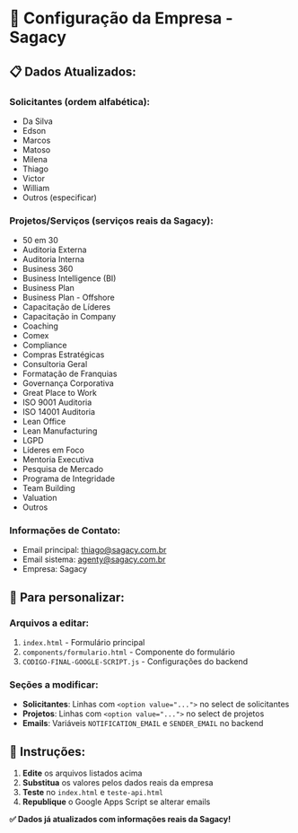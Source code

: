 # 🏢 Configuração da Empresa - Sagacy

## 📋 **Dados Atualizados:**

### **Solicitantes (ordem alfabética):**
- Da Silva
- Edson
- Marcos
- Matoso
- Milena
- Thiago
- Victor
- William
- Outros (especificar)

### **Projetos/Serviços (serviços reais da Sagacy):**
- 50 em 30
- Auditoria Externa
- Auditoria Interna
- Business 360
- Business Intelligence (BI)
- Business Plan
- Business Plan - Offshore
- Capacitação de Líderes
- Capacitação in Company
- Coaching
- Comex
- Compliance
- Compras Estratégicas
- Consultoria Geral
- Formatação de Franquias
- Governança Corporativa
- Great Place to Work
- ISO 9001 Auditoria
- ISO 14001 Auditoria
- Lean Office
- Lean Manufacturing
- LGPD
- Líderes em Foco
- Mentoria Executiva
- Pesquisa de Mercado
- Programa de Integridade
- Team Building
- Valuation
- Outros

### **Informações de Contato:**
- Email principal: thiago@sagacy.com.br
- Email sistema: agenty@sagacy.com.br
- Empresa: Sagacy

## 🔧 **Para personalizar:**

### **Arquivos a editar:**
1. `index.html` - Formulário principal
2. `components/formulario.html` - Componente do formulário
3. `CODIGO-FINAL-GOOGLE-SCRIPT.js` - Configurações do backend

### **Seções a modificar:**
- **Solicitantes**: Linhas com `<option value="...">` no select de solicitantes
- **Projetos**: Linhas com `<option value="...">` no select de projetos
- **Emails**: Variáveis `NOTIFICATION_EMAIL` e `SENDER_EMAIL` no backend

## 📝 **Instruções:**

1. **Edite** os arquivos listados acima
2. **Substitua** os valores pelos dados reais da empresa
3. **Teste** no `index.html` e `teste-api.html`
4. **Republique** o Google Apps Script se alterar emails

**✅ Dados já atualizados com informações reais da Sagacy!**
